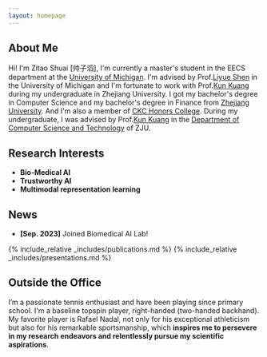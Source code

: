 ```yaml
---
layout: homepage
---
```


## About Me

Hi! I'm Zitao Shuai [帅子滔], I'm currently a master's student in the EECS department at the [University of Michigan](https://umich.edu/). I'm advised by Prof.[Liyue Shen](https://liyueshen.engin.umich.edu/) in the University of Michigan and I'm fortunate to work with Prof.[Kun Kuang](https://kunkuang.github.io/) during my undergraduate in Zhejiang University. I got my bachelor's degree in Computer Science and my bachelor's degree in Finance from [Zhejiang University](https://www.zju.edu.cn/english/). And I'm also a member of [CKC Honors College](http://ckc.zju.edu.cn/ckcen/). During my undergraduate, I was advised by Prof.[Kun Kuang](https://kunkuang.github.io/) in the [Department of Computer Science and Technology](http://www.en.cs.zju.edu.cn/) of ZJU. 

## Research Interests

- **Bio-Medical AI** 
- **Trustworthy AI**
- **Multimodal representation learning** 



## News
- **[Sep. 2023]** Joined Biomedical AI Lab!

{% include_relative _includes/publications.md %}
{% include_relative _includes/presentations.md %}


## Outside the Office

I’m a passionate tennis enthusiast and have been playing since primary school. I'm a baseline topspin player, right-handed (two-handed backhand). My favorite player is Rafael Nadal, not only for his exceptional athleticism but also for his remarkable sportsmanship, which **inspires me to persevere in my research endeavors and relentlessly pursue my scientific aspirations**. 

